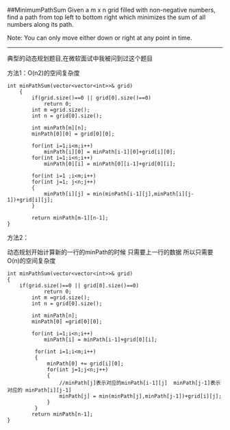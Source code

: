 ##MinimumPathSum
Given a m x n grid filled with non-negative numbers, find a path from top left to bottom right 
which minimizes the sum of all numbers along its path.

Note: You can only move either down or right at any point in time.

---



典型的动态规划题目,在微软面试中我被问到过这个题目

方法1：O(n2)的空间复杂度
```
int minPathSum(vector<vector<int>>& grid) 
	{
        if(grid.size()==0 || grid[0].size()==0)
            return 0;
        int m =grid.size();
        int n = grid[0].size();
        
        int minPath[m][n];
        minPath[0][0] = grid[0][0];
        
        for(int i=1;i<m;i++)
            minPath[i][0] = minPath[i-1][0]+grid[i][0];
        for(int i=1;i<n;i++)
            minPath[0][i] = minPath[0][i-1]+grid[0][i];
            
        for(int i=1 ;i<m;i++)
        for(int j=1; j<n;j++)
        {
            minPath[i][j] = min(minPath[i-1][j],minPath[i][j-1])+grid[i][j];
        }
        
        return minPath[m-1][n-1];
}
```

方法2：

动态规划开始计算新的一行的minPath的时候 只需要上一行的数据 所以只需要O(n)的空间复杂度
```
int minPathSum(vector<vector<int>>& grid) 
{
	if(grid.size()==0 || grid[0].size()==0)
            return 0;
        int m =grid.size();
        int n = grid[0].size();
        
        int minPath[n];
        minPath[0] =grid[0][0];
        
        for(int i=1;i<n;i++)
            minPath[i] = minPath[i-1]+grid[0][i];
        
         for(int i=1;i<m;i++)
         {
             minPath[0] += grid[i][0];
             for(int j=1;j<n;j++)
             {
				 //minPath[j]表示对应的minPath[i-1][j]  minPath[j-1]表示对应的 minPath[i][j-1]
                 minPath[j] = min(minPath[j],minPath[j-1])+grid[i][j];
             }
         }
        return minPath[n-1];
}
```